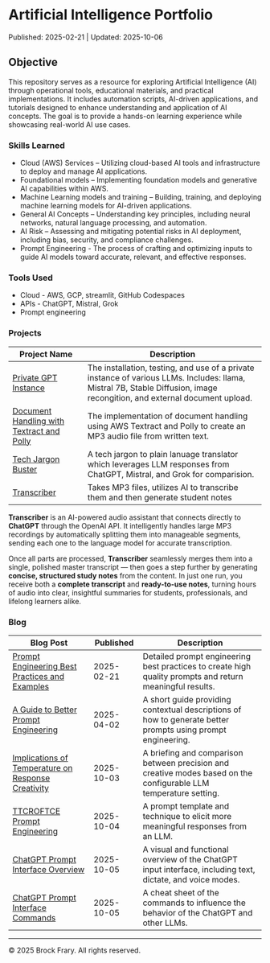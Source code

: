 # Artificial Intelligence Portfolio
Published: 2025-02-21 | Updated: 2025-10-06

## Objective

This repository serves as a resource for exploring Artificial Intelligence (AI) through operational tools, educational materials, and practical implementations. It includes automation scripts, AI-driven applications, and tutorials designed to enhance understanding and application of AI concepts. The goal is to provide a hands-on learning experience while showcasing real-world AI use cases. 

### Skills Learned

- Cloud (AWS) Services – Utilizing cloud-based AI tools and infrastructure to deploy and manage AI applications.
- Foundational models – Implementing foundation models and generative AI capabilities within AWS.
- Machine Learning models and training – Building, training, and deploying machine learning models for AI-driven applications.
- General AI Concepts – Understanding key principles, including neural networks, natural language processing, and automation.
- AI Risk – Assessing and mitigating potential risks in AI deployment, including bias, security, and compliance challenges.
- Prompt Engineering - The process of crafting and optimizing inputs to guide AI models toward accurate, relevant, and effective responses.

### Tools Used

- Cloud - AWS, GCP, streamlit, GitHub Codespaces
- APIs - ChatGPT, Mistral, Grok
- Prompt engineering

### Projects
| Project Name                                  | Description                |
|-----------------------------------------------|----------------------------|
| <a href="https://github.com/VoxSecuritatis/Project-AI-PrivateInstanceGPT">Private GPT Instance			| The installation, testing, and use of a private instance of various LLMs.  Includes:  llama, Mistral 7B, Stable Diffusion, image recongition, and external document upload. |
| <a href="https://github.com/VoxSecuritatis/Project-AI-DocumentHandlingTextractPolly">Document Handling with Textract and Polly  | The implementation of document handling using AWS Textract and Polly to create an MP3 audio file from written text. |
| <a href="https://github.com/VoxSecuritatis/Project-AI-tech-jargon-buster">Tech Jargon Buster | A tech jargon to plain lanuage translator which leverages LLM responses from ChatGPT, Mistral, and Grok for comparision. |
| <a href="(https://github.com/VoxSecuritatis/Project-Python-AI-Transcriber)">Transcriber | Takes MP3 files, utilizes AI to transcribe them and then generate student notes |

**Transcriber** is an AI-powered audio assistant that connects directly to **ChatGPT** through the OpenAI API.  It intelligently handles large MP3 recordings by automatically splitting them into manageable segments, sending each one to the language model for accurate transcription.  

Once all parts are processed, **Transcriber** seamlessly merges them into a single, polished master transcript — then goes a step further by generating **concise, structured study notes** from the content.  In just one run, you receive both a **complete transcript** and **ready-to-use notes**, turning hours of audio into clear, insightful summaries for students, professionals, and lifelong learners alike.  

### Blog
| **Blog Post**  | **Published**                  | **Description** |
|----------------|--------------------------------|-----------------|
| [Prompt Engineering Best Practices and Examples](https://github.com/VoxSecuritatis/Blog-AI-PromptEngineeringBestPractices) | 2025-02-21 | Detailed prompt engineering best practices to create high quality prompts and return meaningful results. |
| [A Guide to Better Prompt Engineering](https://github.com/VoxSecuritatis/Blog-AI-BetterPromptEngineering) | 2025-04-02 | A short guide providing contextual descriptions of how to generate better prompts using prompt engineering. |
| [Implications of Temperature on Response Creativity](https://github.com/VoxSecuritatis/Blog-AI-PromptEngineering-Temperature/tree/main) | 2025-10-03 | A briefing and comparison between precision and creative modes based on the configurable LLM temperature setting. |
| [TTCROFTCE Prompt Engineering](https://github.com/VoxSecuritatis/Blog-AI-PromptEngineering-TCROFTCE) | 2025-10-04 | A prompt template and technique to elicit more meaningful responses from an LLM. |
| [ChatGPT Prompt Interface Overview](https://github.com/VoxSecuritatis/Blog-AI-PromptEngineering-ChatGPT_Interface) | 2025-10-05 | A visual and functional overview of the ChatGPT input interface, including text, dictate, and voice modes. |
| [ChatGPT Prompt Interface Commands](https://github.com/VoxSecuritatis/Blog-AI-PromptEngineering-PromptCommandsCheatSheet) | 2025-10-05 | A cheat sheet of the commands to influence the behavior of the ChatGPT and other LLMs. |

---

© 2025 Brock Frary. All rights reserved.

